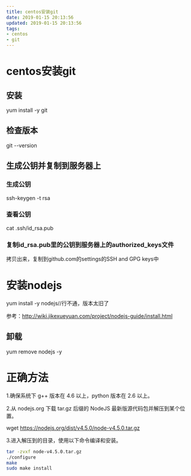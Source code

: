 ```yaml
---
title: centos安装git
date: 2019-01-15 20:13:56
updated: 2019-01-15 20:13:56
tags:
- centos
- git
---
```

# centos安装git

## 安装
yum install -y git
## 检查版本
git --version

## 生成公钥并复制到服务器上

### 生成公钥
ssh-keygen -t rsa

### 查看公钥
cat .ssh/id_rsa.pub

### 复制id_rsa.pub里的公钥到服务器上的authorized_keys文件

拷贝出来，复制到github.com的settings的SSH and GPG keys中

# 安装nodejs
yum install -y nodejs//行不通，版本太旧了

参考：http://wiki.jikexueyuan.com/project/nodejs-guide/install.html

## 卸载
yum remove nodejs -y

# 正确方法
1.确保系统下 g++ 版本在 4.6 以上，python 版本在 2.6 以上。

2.从 nodejs.org 下载 tar.gz 后缀的 NodeJS 最新版源代码包并解压到某个位置。

wget https://nodejs.org/dist/v4.5.0/node-v4.5.0.tar.gz

3.进入解压到的目录，使用以下命令编译和安装。
```bash
tar -zvxf node-v4.5.0.tar.gz
./configure
make
sudo make install
```